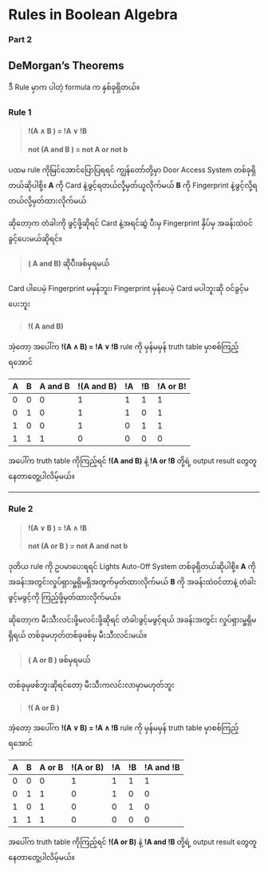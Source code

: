 # Rules in Boolean Algebra 

### Part 2

## DeMorgan’s Theorems

ဒီ Rule မှာက ပါတဲ့ formula က နှစ်ခုရှိတယ်။

### Rule 1

> #### !(A ∧ B ) = !A ∨ !B 
> #### not (A and B ) = not A or not b

ပထမ rule ကိုမြင်အောင်ပြောပြရရင် ကျွန်တော်တို့မှာ Door Access System တစ်ခုရှိတယ်ဆိုပါစို့။
**A** ကို Card နဲ့ဖွင့်ရတယ်လို့မှတ်ယူလိုက်မယ်
**B** ကို Fingerprint နဲ့ဖွင့်လို့ရတယ်လို့မှတ်ထားလိုက်မယ်

ဆိုတော့က တံခါးကို ဖွင့်ဖို့ဆိုရင် Card နဲ့အရင်ဆွဲ ပီးမှ Fingerprint နှိပ်မှ အခန်းထဲ၀င်ခွင့်ပေးမယ်ဆိုရင်။

> #### ( A and B) ဆိုပီးဖစ်မှရမယ်

Card ပါပေမဲ့ Fingerprint မမှန်ဘူး၊ Fingerprint မှန်ပေမဲ့ Card မပါဘူးဆို ၀င်ခွင့်မပေးဘူး

> #### !( A and B)

အဲ့တော့ အပေါ်က **!(A ∧ B) = !A ∨ !B** rule ကို မှန်မမှန် truth table မှာစစ်ကြည့်ရအောင်

| A | B | A and B | !(A and B) | !A | !B | !A or B! |
| - | - | -----   | -----------| -- | -- | -------- |
| 0 | 0 | 0       | 1          | 1  | 1  | 1        |
| 0 | 1 | 0       | 1          | 1  | 0  | 1        |
| 1 | 0 | 0       | 1          | 0  | 1  | 1        |
| 1 | 1 | 1       | 0          | 0  | 0  | 0        |

အပေါ်က truth table ကိုကြည့်ရင် **!(A and B)** နဲ့ **!A or !B** တို့ရဲ့ output result တွေတူနေတာတွေ့ပါလိမ့်မယ်။

---

### Rule 2

> #### !(A ∨ B ) = !A ∧ !B 
> #### not (A or B ) = not A and not b

ဒုတိယ rule ကို ဥပမာပေးရရင် Lights Auto-Off System တစ်ခုရှိတယ်ဆိုပါစို့။
 **A** ကို အခန်းအတွင်းလှုပ်ရှားမှု့ရှိမရှိအတွက်မှတ်ထားလိုက်မယ်
 **B** ကို အခန်းထဲ၀င်တာနဲ့ တံခါးဖွင့်မဖွင့်ကို ကြည့်ဖို့မှတ်ထားလိုက်မယ်။

 ဆိုတော့က မီးသီးလင်းဖို့မလင်းဖို့ဆိုရင် တံခါးဖွင့်မဖွင့်ရယ် အခန်းအတွင်း လှုပ်ရှားမှု့ရှိမရှိရယ် တစ်ခုမဟုတ်တစ်ခုဖစ်မှ မီးသီးလင်းမယ်။

 > #### ( A or B ) ဖစ်မှရမယ်

 တစ်ခုမှဖစ်ဘူးဆိုရင်တော့ မီးသီးကလင်းလာမှာမဟုတ်ဘူး

 > #### !( A or B )

အဲ့တော့ အပေါ်က **!(A ∨ B) = !A ∧ !B** rule ကို မှန်မမှန် truth table မှာစစ်ကြည့်ရအောင်

| A | B | A or B | !(A or B) | !A | !B | !A and !B |
| - | - | -----  | --------  | -- | -- | -------   |
| 0 | 0 | 0      | 1         | 1  | 1  | 1         |
| 0 | 1 | 1      | 0         | 1  | 0  | 0         |
| 1 | 0 | 1      | 0         | 0  | 1  | 0         |
| 1 | 1 | 1      | 0         | 0  | 0  | 0         |

အပေါ်က truth table ကိုကြည့်ရင် **!(A or B)** နဲ့ **!A and !B** တို့ရဲ့ output result တွေတူနေတာတွေ့ပါလိမ့်မယ်။